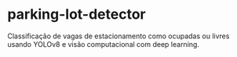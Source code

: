 # parking-lot-detector
Classificação de vagas de estacionamento como ocupadas ou livres usando YOLOv8 e visão computacional com deep learning.
